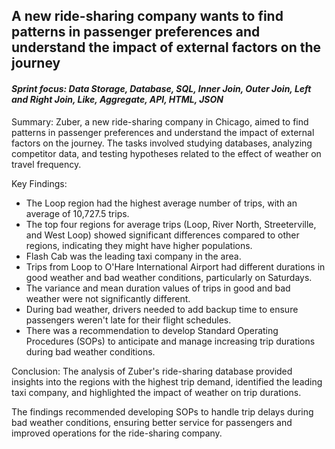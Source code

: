 ## A new ride-sharing company wants to find patterns in passenger preferences and understand the impact of external factors on the journey
#### <i>Sprint focus: Data Storage, Database, SQL, Inner Join, Outer Join, Left and Right Join, Like, Aggregate, API, HTML, JSON </i>
  
Summary:
Zuber, a new ride-sharing company in Chicago, aimed to find patterns in passenger preferences and understand the impact of external factors on the journey. The tasks involved studying databases, analyzing competitor data, and testing hypotheses related to the effect of weather on travel frequency.

Key Findings:
-	The Loop region had the highest average number of trips, with an average of 10,727.5 trips.
-	The top four regions for average trips (Loop, River North, Streeterville, and West Loop) showed significant differences compared to other regions, indicating they might have higher populations.
-	Flash Cab was the leading taxi company in the area.
-	Trips from Loop to O'Hare International Airport had different durations in good weather and bad weather conditions, particularly on Saturdays.
-	The variance and mean duration values of trips in good and bad weather were not significantly different.
-	During bad weather, drivers needed to add backup time to ensure passengers weren't late for their flight schedules.
-	There was a recommendation to develop Standard Operating Procedures (SOPs) to anticipate and manage increasing trip durations during bad weather conditions.

Conclusion: 
The analysis of Zuber's ride-sharing database provided insights into the regions with the highest trip demand, identified the leading taxi company, and highlighted the impact of weather on trip durations. 


The findings recommended developing SOPs to handle trip delays during bad weather conditions, ensuring better service for passengers and improved operations for the ride-sharing company.
